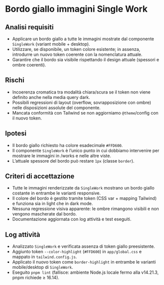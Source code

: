 # Bordo giallo immagini Single Work

## Analisi requisiti
- Applicare un bordo giallo a tutte le immagini mostrate dal componente `SingleWork` (variant mobile + desktop).
- Utilizzare, se disponibile, un token colore esistente; in assenza, introdurre un nuovo token coerente con la nomenclatura attuale.
- Garantire che il bordo sia visibile rispettando il design attuale (spessori e ombre coerenti).

## Rischi
- Incoerenza cromatica tra modalità chiara/scura se il token non viene definito anche nella media query dark.
- Possibili regressioni di layout (overflow, sovrapposizione con ombre) nelle disposizioni assolute del componente.
- Mancata conformità con Tailwind se non aggiorniamo `@theme`/config con il nuovo token.

## Ipotesi
- Il bordo giallo richiesto ha colore esadecimale `#FFD600`.
- Il componente `SingleWork` è l’unico punto in cui dobbiamo intervenire per mostrare le immagini in /works e nelle altre viste.
- L’attuale spessore del bordo può restare `1px` (classe `border`).

## Criteri di accettazione
- Tutte le immagini renderizzate da `SingleWork` mostrano un bordo giallo costante in entrambe le varianti responsive.
- Il colore del bordo è gestito tramite token (CSS var + mapping Tailwind) e funziona sia in light che in dark mode.
- Nessuna regressione visiva apparente: le ombre rimangono visibili e non vengono mascherate dal bordo.
- Documentazione aggiornata con log attività e test eseguiti.

## Log attività
- Analizzato `SingleWork` e verificata assenza di token giallo preesistente.
- Aggiunto token `--color-highlight` (`#FFD600`) in `app/global.css` e mappato in `tailwind.config.js`.
- Applicato il nuovo token come `border-highlight` in entrambe le varianti mobile/desktop di `SingleWork`.
- Eseguito `pnpm lint` (fallisce: ambiente Node.js locale fermo alla v14.21.3, pnpm richiede ≥ 16.14).
